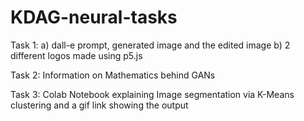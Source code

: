 # KDAG-neural-tasks
Task 1:
  a) dall-e prompt, generated image and the edited image
  b) 2 different logos made using p5.js
 
Task 2:
  Information on Mathematics behind GANs
  
Task 3:
  Colab Notebook explaining Image segmentation via K-Means clustering
  and a gif link showing the output
